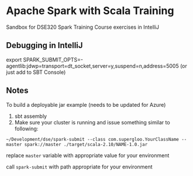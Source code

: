 # Apache Spark with Scala Training

Sandbox for DSE320 Spark Training Course exercises in IntelliJ

## Debugging in IntelliJ

export SPARK_SUBMIT_OPTS=-agentlib:jdwp=transport=dt_socket,server=y,suspend=n,address=5005
 (or just add to SBT Console)

## Notes
To build a deployable jar example (needs to be updated for Azure)

1. sbt assembly
2. Make sure your cluster is running and issue something similar to following:

```
~/Development/dse/spark-submit --class com.supergloo.YourClassName --master spark://master ./target/scala-2.10/NAME-1.0.jar
```

replace `master` variable with appropriate value for your environment

call `spark-submit` with path appropriate for your environment
